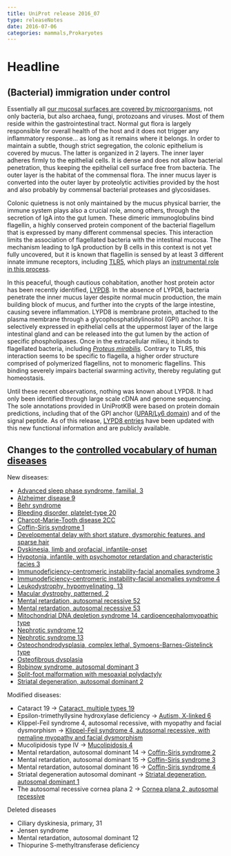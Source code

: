 ```yaml
---
title: UniProt release 2016_07
type: releaseNotes
date: 2016-07-06
categories: mammals,Prokaryotes
---
```


# Headline

## (Bacterial) immigration under control

Essentially all [our mucosal surfaces are covered by microorganisms](https://www.uniprot.org/help/2014/03/19/release), not only bacteria, but also archaea, fungi, protozoans and viruses. Most of them reside within the gastrointestinal tract. Normal gut flora is largely responsible for overall health of the host and it does not trigger any inflammatory response... as long as it remains where it belongs. In order to maintain a subtle, though strict segregation, the colonic epithelium is covered by mucus. The latter is organized in 2 layers. The inner layer adheres firmly to the epithelial cells. It is dense and does not allow bacterial penetration, thus keeping the epithelial cell surface free from bacteria. The outer layer is the habitat of the commensal flora. The inner mucus layer is converted into the outer layer by proteolytic activities provided by the host and also probably by commensal bacterial proteases and glycosidases.

Colonic quietness is not only maintained by the mucus physical barrier, the immune system plays also a crucial role, among others, through the secretion of IgA into the gut lumen. These dimeric immunoglobulins bind flagellin, a highly conserved protein component of the bacterial flagellum that is expressed by many different commensal species. This interaction limits the association of flagellated bacteria with the intestinal mucosa. The mechanism leading to IgA production by B cells in this context is not yet fully uncovered, but it is known that flagellin is sensed by at least 3 different innate immune receptors, including [TLR5](https://www.uniprot.org/uniprotkb?query=gene:tlr5+AND+reviewed:true), which plays an [instrumental role in this process](https://www.ncbi.nlm.nih.gov/pubmed/24237702).

In this peaceful, though cautious cohabitation, another host protein actor has been recently identified, [LYPD8](https://www.ncbi.nlm.nih.gov/pubmed/27027293). In the absence of LYPD8, bacteria penetrate the inner mucus layer despite normal mucin production, the main building block of mucus, and further into the crypts of the large intestine, causing severe inflammation. LYPD8 is membrane protein, attached to the plasma membrane through a glycophosphatidylinositol (GPI) anchor. It is selectively expressed in epithelial cells at the uppermost layer of the large intestinal gland and can be released into the gut lumen by the action of specific phospholipases. Once in the extracellular milieu, it binds to flagellated bacteria, including [_Proteus mirabilis_](https://www.uniprot.org/taxonomy/584). Contrary to TLR5, this interaction seems to be specific to flagella, a higher order structure comprised of polymerized flagellins, not to monomeric flagellins. This binding severely impairs bacterial swarming activity, thereby regulating gut homeostasis.

Until these recent observations, nothing was known about LYPD8. It had only been identified through large scale cDNA and genome sequencing. The sole annotations provided in UniProtKB were based on protein domain predictions, including that of the GPI anchor ([UPAR/Ly6 domain](http://www.ebi.ac.uk/interpro/entry/IPR016054)) and of the signal peptide. As of this release, [LYPD8 entries](https://www.uniprot.org/uniprotkb?query=gene:lypd8+AND+reviewed:true) have been updated with this new functional information and are publicly available.

## Changes to the [controlled vocabulary of human diseases](https://ftp.uniprot.org/pub/databases/uniprot/current_release/knowledgebase/complete/docs/humdisease)

New diseases:

- [Advanced sleep phase syndrome, familial, 3](https://www.uniprot.org/diseases/DI-04696)
- [Alzheimer disease 9](https://www.uniprot.org/diseases/DI-04711)
- [Behr syndrome](https://www.uniprot.org/diseases/DI-04690)
- [Bleeding disorder, platelet-type 20](https://www.uniprot.org/diseases/DI-04706)
- [Charcot-Marie-Tooth disease 2CC](https://www.uniprot.org/diseases/DI-04709)
- [Coffin-Siris syndrome 1](https://www.uniprot.org/diseases/DI-04692)
- [Developmental delay with short stature, dysmorphic features, and sparse hair](https://www.uniprot.org/diseases/DI-04703)
- [Dyskinesia, limb and orofacial, infantile-onset](https://www.uniprot.org/diseases/DI-04707)
- [Hypotonia, infantile, with psychomotor retardation and characteristic facies 3](https://www.uniprot.org/diseases/DI-04694)
- [Immunodeficiency-centromeric instability-facial anomalies syndrome 3](https://www.uniprot.org/diseases/DI-04704)
- [Immunodeficiency-centromeric instability-facial anomalies syndrome 4](https://www.uniprot.org/diseases/DI-04705)
- [Leukodystrophy, hypomyelinating, 13](https://www.uniprot.org/diseases/DI-04695)
- [Macular dystrophy, patterned, 2](https://www.uniprot.org/diseases/DI-04710)
- [Mental retardation, autosomal recessive 52](https://www.uniprot.org/diseases/DI-04697)
- [Mental retardation, autosomal recessive 53](https://www.uniprot.org/diseases/DI-04693)
- [Mitochondrial DNA depletion syndrome 14, cardioencephalomyopathic type](https://www.uniprot.org/diseases/DI-04691)
- [Nephrotic syndrome 12](https://www.uniprot.org/diseases/DI-04699)
- [Nephrotic syndrome 13](https://www.uniprot.org/diseases/DI-04700)
- [Osteochondrodysplasia, complex lethal, Symoens-Barnes-Gistelinck type](https://www.uniprot.org/diseases/DI-04702)
- [Osteofibrous dysplasia](https://www.uniprot.org/diseases/DI-04712)
- [Robinow syndrome, autosomal dominant 3](https://www.uniprot.org/diseases/DI-04701)
- [Split-foot malformation with mesoaxial polydactyly](https://www.uniprot.org/diseases/DI-04698)
- [Striatal degeneration, autosomal dominant 2](https://www.uniprot.org/diseases/DI-04708)

Modified diseases:

- Cataract 19 -&gt; [Cataract, multiple types 19](https://www.uniprot.org/diseases/DI-03783)
- Epsilon-trimethyllysine hydroxylase deficiency -&gt; [Autism, X-linked 6](https://www.uniprot.org/diseases/DI-03482)
- Klippel-Feil syndrome 4, autosomal recessive, with myopathy and facial dysmorphism -&gt; [Klippel-Feil syndrome 4, autosomal recessive, with nemaline myopathy and facial dysmorphism](https://www.uniprot.org/diseases/DI-04523)
- Mucolipidosis type IV -&gt; [Mucolipidosis 4](https://www.uniprot.org/diseases/DI-01998)
- Mental retardation, autosomal dominant 14 -&gt; [Coffin-Siris syndrome 2](https://www.uniprot.org/diseases/DI-03453)
- Mental retardation, autosomal dominant 15 -&gt; [Coffin-Siris syndrome 3](https://www.uniprot.org/diseases/DI-03454)
- Mental retardation, autosomal dominant 16 -&gt; [Coffin-Siris syndrome 4](https://www.uniprot.org/diseases/DI-03455)
- Striatal degeneration autosomal dominant -&gt; [Striatal degeneration, autosomal dominant 1](https://www.uniprot.org/diseases/DI-02813)
- The autosomal recessive cornea plana 2 -&gt; [Cornea plana 2, autosomal recessive](https://www.uniprot.org/diseases/DI-02364)

Deleted diseases

- Ciliary dyskinesia, primary, 31
- Jensen syndrome
- Mental retardation, autosomal dominant 12
- Thiopurine S-methyltransferase deficiency
